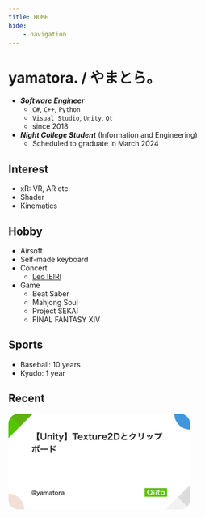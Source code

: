 ```yaml
---
title: HOME
hide:
    - navigation
---
```


# yamatora. / やまとら｡

- **_Software Engineer_**
    - `C#`, `C++`, `Python`
    - `Visual Studio`, `Unity`, `Qt`
    - since 2018
- **_Night College Student_** (Information and Engineering)
    - Scheduled to graduate in March 2024

## Interest

- xR: VR, AR etc.
- Shader
- Kinematics

## Hobby

- Airsoft
- Self-made keyboard
- Concert
    - [Leo IEIRI](https://www.ymtr.jp/hobby#live)
- Game
    - Beat Saber
    - Mahjong Soul
    - Project SEKAI
    - FINAL FANTASY XIV

## Sports

- Baseball: 10 years
- Kyudo: 1 year

## Recent

<style type="text/css">
img {
    border-radius: 20px;
    margin-left: auto;
    margin-right: auto;
    width: 360px;
}
</style>

<!-- 22/10/03:  【Unity】Texture2Dとクリップボード -->
<div class="flex">
    <a href="https://qiita.com/yamatora/items/d75a3ff9f360c2cf660b">
        <img src="img/qiita/221003.jpg">
    </a>
</div>